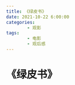 ```yaml
---
title: 《绿皮书》
date: 2021-10-22 6:00:00
categories:
        - 观影
tags:
        - 电影
        - 观后感
---
```


# 《绿皮书》
